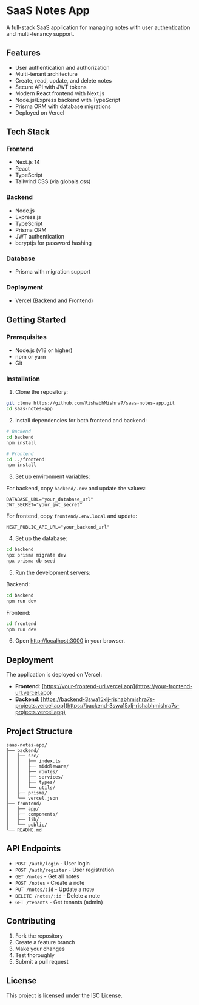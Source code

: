 # SaaS Notes App

A full-stack SaaS application for managing notes with user authentication and multi-tenancy support.

## Features

- User authentication and authorization
- Multi-tenant architecture
- Create, read, update, and delete notes
- Secure API with JWT tokens
- Modern React frontend with Next.js
- Node.js/Express backend with TypeScript
- Prisma ORM with database migrations
- Deployed on Vercel

## Tech Stack

### Frontend

- Next.js 14
- React
- TypeScript
- Tailwind CSS (via globals.css)

### Backend

- Node.js
- Express.js
- TypeScript
- Prisma ORM
- JWT authentication
- bcryptjs for password hashing

### Database

- Prisma with migration support

### Deployment

- Vercel (Backend and Frontend)

## Getting Started

### Prerequisites

- Node.js (v18 or higher)
- npm or yarn
- Git

### Installation

1. Clone the repository:

```bash
git clone https://github.com/RishabhMishra7/saas-notes-app.git
cd saas-notes-app
```

2. Install dependencies for both frontend and backend:

```bash
# Backend
cd backend
npm install

# Frontend
cd ../frontend
npm install
```

3. Set up environment variables:

For backend, copy `backend/.env` and update the values:

```env
DATABASE_URL="your_database_url"
JWT_SECRET="your_jwt_secret"
```

For frontend, copy `frontend/.env.local` and update:

```env
NEXT_PUBLIC_API_URL="your_backend_url"
```

4. Set up the database:

```bash
cd backend
npx prisma migrate dev
npx prisma db seed
```

5. Run the development servers:

Backend:

```bash
cd backend
npm run dev
```

Frontend:

```bash
cd frontend
npm run dev
```

6. Open [http://localhost:3000](http://localhost:3000) in your browser.

## Deployment

The application is deployed on Vercel:

- **Frontend**: [https://your-frontend-url.vercel.app](https://your-frontend-url.vercel.app)
- **Backend**: [https://backend-3swa15xlj-rishabhmishra7s-projects.vercel.app](https://backend-3swa15xlj-rishabhmishra7s-projects.vercel.app)

## Project Structure

```
saas-notes-app/
├── backend/
│   ├── src/
│   │   ├── index.ts
│   │   ├── middleware/
│   │   ├── routes/
│   │   ├── services/
│   │   ├── types/
│   │   └── utils/
│   ├── prisma/
│   └── vercel.json
├── frontend/
│   ├── app/
│   ├── components/
│   ├── lib/
│   └── public/
└── README.md
```

## API Endpoints

- `POST /auth/login` - User login
- `POST /auth/register` - User registration
- `GET /notes` - Get all notes
- `POST /notes` - Create a note
- `PUT /notes/:id` - Update a note
- `DELETE /notes/:id` - Delete a note
- `GET /tenants` - Get tenants (admin)

## Contributing

1. Fork the repository
2. Create a feature branch
3. Make your changes
4. Test thoroughly
5. Submit a pull request

## License

This project is licensed under the ISC License.
